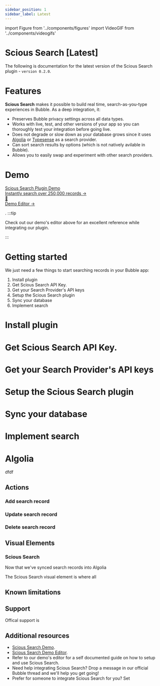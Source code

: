 ```yaml
---
sidebar_position: 1
sidebar_label: Latest
---
```


import Figure from '../components/figures'
import VideoGIF from '../components/videogifs'

# Scious Search [Latest]

The following is documentation for the latest version of the Scious Search plugin - `version 0.2.0`.

# Features

**Scious Search** makes it possible to build real time, search-as-you-type experiences in Bubble. As a deep integration, it:

- Preserves Bubble privacy settings across all data types.
- Works with live, test, and other versions of your app so you can thoroughly test your integration before going live.
- Does not degrade or slow down as your database grows since it uses [Algolia](https://www.algolia.com/) or [Typesense](https://cloud.typesense.org/bubble) as a search provider.
- Can sort search results by options (which is not natively avilable in Bubble).
- Allows you to easily swap and experiment with other search providers.

# Demo

<nav class="pagination-nav">
  <div class="pagination-nav__item">
    <a class="pagination-nav__link" href="https://scious-plugins.bubbleapps.io/scious-search">
      <div class="pagination-nav__sublabel">Scious Search Plugin Demo</div>
      <div class="pagination-nav__label">Instantly search over 250,000 records →</div>
    </a>
  </div>

  <div class="pagination-nav__item">
    <a class="pagination-nav__link" href="https://bubble.io/page?type=page&name=scious-search&id=scious-plugins&tab=tabs-1">
      <div class="pagination-nav__sublabel">📙</div>
      <div class="pagination-nav__label">Demo Editor →</div>
    </a>
  </div>
</nav>

.
:::tip

Check out our demo's editor above for an excellent reference while integrating our plugin.

:::

# Getting started

We just need a few things to start searching records in your Bubble app:

1. Install plugin
2. Get Scious Search API Key.
3. Get your Search Provider's API keys
4. Setup the Scious Search plugin
5. Sync your database
6. Implement search

# Install plugin

<VideoGIF src="https://s3.amazonaws.com/appforest_uf/f1617165578068x639958339848037200/MOONVIRUS%20%28loop%29%20%281%29.mp4" />

# Get Scious Search API Key.

# Get your Search Provider's API keys

# Setup the Scious Search plugin

# Sync your database

# Implement search

# Algolia

dfdf

## Actions

### Add search record

### Update search record

### Delete search record

## Visual Elements

### Scious Search

Now that we've synced search records into Algolia

The Scious Search visual element is where all

## Known limitations

## Support

Offical support is

## Additional resources

- [Scious Search Demo](https://scious-plugins.bubbleapps.io/scious-search).
- [Scious Search Demo Editor](https://bubble.io/page?type=page&name=scious-search&id=scious-plugins&tab=tabs-1).
- Refer to our demo's editor for a self documented guide on how to setup and use Scious Search.
- Need help integrating Scious Search? Drop a message in our official Bubble thread and we'll help you get going!
- Prefer for someone to integrate Scious Search for you? Set
